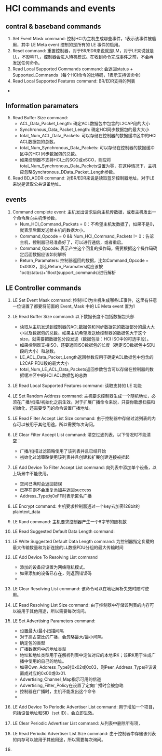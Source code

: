 


# HCI commands and events
## contral  & baseband commands
1. Set Event Mask command: 控制HCI为主机生成哪些事件，1表示该事件被启用，其中 LE Meta event 控制的是所有的 LE 事件的启用。
2. Reset command: 重置控制器，对于BR/EDR来说就是LM，对于LE来说就是LL，不影响TL，控制器会进入待机模式。在收到命令完成事件之前，不会再发送任何命令。
3. Read Local Supported Commands command: 会返回status + Supported_Commands（每个HCI命令的比特码，1表示支持该命令）
4. Read Local Supported Features command: BR/EDR支持的列表
- 

## Information paramaters
5. Read Buffer Size command:
	- ACL_Data_Packet_Length: 确定ACL数据包中包含的L2CAP段的大小
	- Synchronous_Data_Packet_Length: 确定HCI同步数据包的最大大小
	- total_Num_ACL_Data_Packets: 可以存储在控制器的数据缓冲区中的HCI ACL数据包的总数。
	- total_Num_Synchronous_Data_Packets: 可以存储在控制器的数据缓冲区中的HCI 同步数据包的总数。
	- 如果控制器不支持HCI上的SCO或eSCO，则应将total_Num_Synchronous_Data_Packets设置为零，在这种情况下，主机应忽略Synchronous_DData_Packet_Length参数。
6. Read BD_ADDR command: 对BR/EDR来说是读取蓝牙控制器地址，对于LE来说是读取公共设备地址。

## events
1. Command complete event: 主机发出请求后向主机传数据，或者主机发出一个命令后向主机传参数。
	- Num_HCI_Command_Packets = 0：不希望主机发数据了，如果不是0，就表示后面发送给主机的数据大小。
	- Command_Opcode = 0 && Num_HCI_Command_Packets != 0：告诉主机，控制器已经准备好了，可以进行通信，或者重启。
	- Command_Opcode: 表示产生这个回复的操作码，需要根据这个操作码确定后面数据应该如何解析
	- Return_Paramaters: 控制器返回的数据，比如Command_Opcode = 0x0002，那么Return_Paramaters就应该按1oct(status)+16oct(support_commands)进行解析

## LE Controller commands
1. LE Set Event Mask command: 控制HCI为主机生成哪些LE事件，这里有任意一位设置了都要将前面的 Event_Mask 中的 LE Meta event 置为1
2. LE Read Buffer Size command: 以下数据长度不包括数据包头部
	- 读取从主机发送到控制器的ACL数据包和同步数据包的数据部分的最大大小以及数据包的总数。如果主机希望发送给控制器的数据包大于这个size，就需要把数据包分段发送（数据包括：HCI ISO中的可选字段）。
	- 如果控制器支持ISO，还要返回ISO数据包的长度（确定ISO数据包中SDU段的大小）和总数。
	- LE_ACL_Data_Packet_Length返回参数应用于确定ACL数据包中包含的L2CAP PDU段的最大大小
	- total_Num_LE_ACL_Data_Packets返回参数包含可以存储在控制器的数据缓冲区中的HCI ACL数据包的总数
3. LE Read Local Supported Features command: 读取支持的 LE 功能
4. LE Set Random Address command: 主机要求控制器生成一个随机地址，必须在广播/扫描/初始化之前生效。对于扩展广播命令来说，只要你敢想扫描和初始化，还需要专门的命令设置广播地址。



14. LE Read Filter Accept List Size command: 由于控制器中存储过滤列表的内存可以被用于其他用途，所以需要每次询问。
15. LE Clear Filter Accept List command: 清空过滤列表，以下情况时不能清空：
	-  广播/扫描过滤策略使用了该列表并且已经开始
	- 初始化过滤策略使用该列表并且创建和扩展创建连接被挂起
16. LE Add Device To Filter Accept List command: 向列表中添加单个设备，以上场景中不能使用。
	- 空间已满时会返回错误
	- 已存在则不会重复添加并返回success
	- Address_Type为0xFF时表示匿名广播



22. LE Encrypt command: 主机要求控制器通过一个key去加密128bit的plaintext_data
23. LE Rand command: 主机要求控制器产生一个8字节的随机数



34. LE Read Suggested Default Data Length command: 
35. LE Write Suggested Default Data Length command: 为控制器指定负载的最大传输数量和为新连接的LL数据PDU分组的最大传输时间






38. LE Add Device To Resolving List command
	- 添加的设备应设置为网络隐私模式。
	- 如果添加的设备已存在，则返回错误码
	- 




40. LE Clear Resolving List command: 该命令可以在地址解析失效时随时使用。
41. LE Read Resolving List Size command: 由于控制器中存储该列表的内存可以被用于其他用途，所以需要每次询问。
42. LE Set Advertising Parameters command: 
	- 设置最大/最小扫描间隔
	- 对于高占空比的广播，会忽略最大/最小间隔。
	- 确定包的类型
	- 广播数据包中的地址类型
	- 地址和地址类型用于在解析列表中定位对应的本地IRK；该IRK用于生成广播中使用的自己的地址。
	- 如果Own_Address_Type时0x02或0x03，则Peer_Address_Type应该设置成对应的0x00或0x01.
	- Advertising_Channel_Map指示可用的信道
	- Advertising_Filter_Policy在设置了定向广播时会被忽略
	- 控制器在广播时，主机不能发出这个命令
	- 





70. LE Add Device To Periodic Advertiser List command: 用于增加一个项目，包括设备地址和SID（set ID），会立即生效。


72. LE Clear Periodic Advertiser List command: 从列表中删除所有项，
73. LE Read Periodic Advertiser List Size command: 由于控制器中存储该列表的内存可以被用于其他用途，所以需要每次询问。
74. 